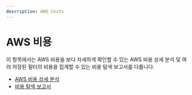 ```yaml
---
description: AWS Costs
---
```


# AWS 비용

이 항목에서는 AWS 비용을 보다 자세하게 확인할 수 있는 AWS 비용 상세 분석 및 여러 저장된 필터의 비용을 집계할 수 있는 비용 탐색 보고서를 다룹니다.

* [AWS 비용 상세 분석](aws.md)
* [비용 탐색 보고서](undefined.md)
